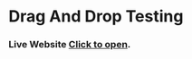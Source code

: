 # Drag And Drop Testing
### Live Website [Click to open](https://spiffy-rabanadas-0d81b4.netlify.app/).